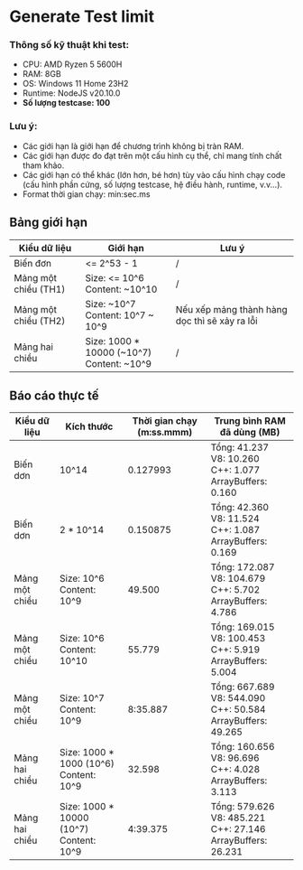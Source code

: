 # Generate Test limit

### Thông số kỹ thuật khi test:
+ CPU: AMD Ryzen 5 5600H
+ RAM: 8GB
+ OS: Windows 11 Home 23H2
+ Runtime: NodeJS v20.10.0
+ **Số lượng testcase: 100**

### Lưu ý:
+ Các giới hạn là giới hạn để chương trình không bị tràn RAM.
+ Các giới hạn được đo đạt trên một cấu hình cụ thể, chỉ mang tính chất tham khảo.
+ Các giới hạn có thể khác (lớn hơn, bé hơn) tùy vào cấu hình chạy code (cấu hình phần cứng, số lượng testcase, hệ điều hành, runtime, v.v...).
+ Format thời gian chạy: min:sec.ms

## Bảng giới hạn
| Kiểu dữ liệu         | Giới hạn    | Lưu ý |
| ------------         | --------    | ----- |
| Biến đơn             | <= 2^53 - 1 | /     |
| Mảng một chiều (TH1) | Size: <= 10^6 <br> Content: ~10^10 | / |
| Mảng một chiều (TH2) | Size: ~10^7 <br> Content: 10^7 ~ 10^9 | Nếu xếp mảng thành hàng dọc thì sẽ xảy ra lỗi |
| Mảng hai chiều       | Size: 1000 * 10000 (~10^7) <br> Content: ~10^9 | / |

## Báo cáo thực tế
| Kiểu dữ liệu   | Kích thước | Thời gian chạy (m:ss.mmm) | Trung bình RAM đã dùng (MB) |
| ------------   | ---------- | ------------------------- | ---------------- |
| Biến dơn       | 10^14      | 0.127993                  | Tổng: 41.237 <br> V8: 10.260 <br> C++: 1.077 <br> ArrayBuffers: 0.160 |
| Biến dơn       | 2 * 10^14  | 0.150875                  | Tổng: 42.360 <br> V8: 11.524 <br> C++: 1.087 <br> ArrayBuffers: 0.169 |
| Mảng một chiều | Size: 10^6 <br> Content: 10^9 | 49.500 | Tổng: 172.087 <br> V8: 104.679 <br> C++: 5.702 <br> ArrayBuffers: 4.786 |
| Mảng một chiều | Size: 10^6 <br> Content: 10^10 | 55.779 | Tổng: 169.015 <br> V8: 100.453 <br> C++: 5.919 <br> ArrayBuffers: 5.004  |
| Mảng một chiều | Size: 10^7 <br> Content: 10^9 | 8:35.887 | Tổng: 667.689 <br> V8: 544.090 <br> C++: 50.584 <br> ArrayBuffers: 49.265 |
| Mảng hai chiều | Size: 1000 * 1000 (10^6) <br> Content: 10^9 | 32.598 | Tổng: 160.656 <br> V8: 96.696 <br> C++: 4.028 <br> ArrayBuffers: 3.113 |
| Mảng hai chiều | Size: 1000 * 10000 (10^7) <br> Content: 10^9 | 4:39.375 | Tổng: 579.626 <br> V8: 485.221 <br> C++: 27.146 <br> ArrayBuffers: 26.231 |
